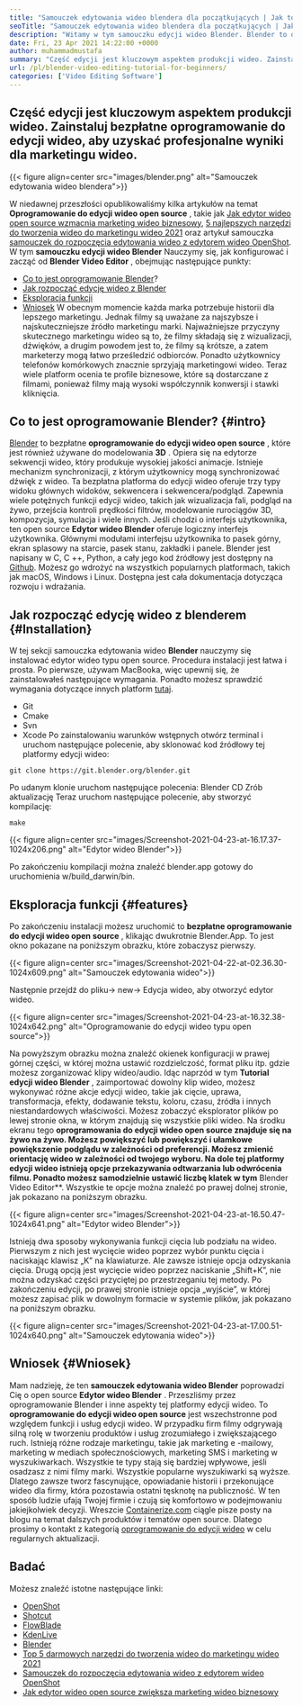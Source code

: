 ```yaml
---
title: "Samouczek edytowania wideo blendera dla początkujących | Jak to działa" 
seoTitle: "Samouczek edytowania wideo blendera dla początkujących | Jak to działa" 
description: "Witamy w tym samouczku edycji wideo Blender. Blender to open source, oferuje efekty, animacje, filtry, podgląd na żywo i obsługę dodawania obrazów." 
date: Fri, 23 Apr 2021 14:22:00 +0000
author: muhammadmustafa
summary: "Część edycji jest kluczowym aspektem produkcji wideo. Zainstaluj bezpłatne oprogramowanie do edycji wideo, aby uzyskać profesjonalne wyniki dla marketingu wideo." 
url: /pl/blender-video-editing-tutorial-for-beginners/
categories: ['Video Editing Software']
---
```


## Część edycji jest kluczowym aspektem produkcji wideo. Zainstaluj bezpłatne oprogramowanie do edycji wideo, aby uzyskać profesjonalne wyniki dla marketingu wideo.

{{< figure align=center src="images/blender.png" alt="Samouczek edytowania wideo blendera">}}

W niedawnej przeszłości opublikowaliśmy kilka artykułów na temat  **Oprogramowanie do edycji wideo open source** , takie jak [Jak edytor wideo open source wzmacnia marketing wideo biznesowy][1], [5 najlepszych narzędzi do tworzenia wideo do marketingu wideo 2021][ 2] oraz artykuł samouczka [samouczek do rozpoczęcia edytowania wideo z edytorem wideo OpenShot][3]. W tym  **samouczku edycji wideo Blender**  Nauczymy się, jak konfigurować i zacząć od **Blender Video Editor**  , obejmując następujące punkty:
  * [Co to jest oprogramowanie Blender][4]?
  * [Jak rozpocząć edycję wideo z Blender][5]
  * [Eksploracja funkcji][6]
  * [Wniosek][7]
W obecnym momencie każda marka potrzebuje historii dla lepszego marketingu. Jednak filmy są uważane za najszybsze i najskuteczniejsze źródło marketingu marki. Najważniejsze przyczyny skutecznego marketingu wideo są to, że filmy składają się z wizualizacji, dźwięków, a drugim powodem jest to, że filmy są krótsze, a zatem marketerzy mogą łatwo prześledzić odbiorców. Ponadto użytkownicy telefonów komórkowych znacznie sprzyjają marketingowi wideo. Teraz wiele platform ocenia te profile biznesowe, które są dostarczane z filmami, ponieważ filmy mają wysoki współczynnik konwersji i stawki kliknięcia.

## Co to jest oprogramowanie Blender? {#intro}

[Blender][8] to bezpłatne  **oprogramowanie do edycji wideo open source** , które jest również używane do modelowania **3D**  . Opiera się na edytorze sekwencji wideo, który produkuje wysokiej jakości animacje. Istnieje mechanizm synchronizacji, z którym użytkownicy mogą synchronizować dźwięk z wideo. Ta bezpłatna platforma do edycji wideo oferuje trzy typy widoku głównych widoków, sekwencera i sekwencera/podgląd. Zapewnia wiele potężnych funkcji edycji wideo, takich jak wizualizacja fali, podgląd na żywo, przejścia kontroli prędkości filtrów, modelowanie rurociągów 3D, kompozycja, symulacja i wiele innych.
Jeśli chodzi o interfejs użytkownika, ten open source  **Edytor wideo Blender**  oferuje logiczny interfejs użytkownika. Głównymi modułami interfejsu użytkownika to pasek górny, ekran splasowy na starcie, pasek stanu, zakładki i panele. Blender jest napisany w C, C ++, Python, a cały jego kod źródłowy jest dostępny na [Github][9]. Możesz go wdrożyć na wszystkich popularnych platformach, takich jak macOS, Windows i Linux. Dostępna jest cała dokumentacja dotycząca rozwoju i wdrażania.

## Jak rozpocząć edycję wideo z blenderem {#Installation}

W tej sekcji samouczka edytowania wideo  **Blender**  nauczymy się instalować edytor wideo typu open source. Procedura instalacji jest łatwa i prosta. Po pierwsze, używam MacBooka, więc upewnij się, że zainstalowałeś następujące wymagania. Ponadto możesz sprawdzić wymagania dotyczące innych platform [tutaj][10].
  * Git
  * Cmake
  * Svn
  * Xcode
Po zainstalowaniu warunków wstępnych otwórz terminal i uruchom następujące polecenie, aby sklonować kod źródłowy tej platformy edycji wideo:
```
git clone https://git.blender.org/blender.git
```
Po udanym klonie uruchom następujące polecenia:
Blender CD
Zrób aktualizację
Teraz uruchom następujące polecenie, aby stworzyć kompilację:
```
make
```

{{< figure align=center src="images/Screenshot-2021-04-23-at-16.17.37-1024x206.png" alt="Edytor wideo Blender">}}

Po zakończeniu kompilacji można znaleźć blender.app gotowy do uruchomienia w/build_darwin/bin.

## Eksploracja funkcji {#features}

Po zakończeniu instalacji możesz uruchomić to  **bezpłatne oprogramowanie do edycji wideo open source**  , klikając dwukrotnie Blender.App. To jest okno pokazane na poniższym obrazku, które zobaczysz pierwszy.

{{< figure align=center src="images/Screenshot-2021-04-22-at-02.36.30-1024x609.png" alt="Samouczek edytowania wideo">}}

Następnie przejdź do pliku-> new-> Edycja wideo, aby otworzyć edytor wideo.

{{< figure align=center src="images/Screenshot-2021-04-23-at-16.32.38-1024x642.png" alt="Oprogramowanie do edycji wideo typu open source">}}

Na powyższym obrazku można znaleźć okienek konfiguracji w prawej górnej części, w której można ustawić rozdzielczość, format pliku itp. gdzie możesz zorganizować klipy wideo/audio.
Idąc naprzód w tym  **Tutorial edycji wideo Blender** , zaimportować dowolny klip wideo, możesz wykonywać różne akcje edycji wideo, takie jak cięcie, uprawa, transformacja, efekty, dodawanie tekstu, koloru, czasu, źródła i innych niestandardowych właściwości. Możesz zobaczyć eksplorator plików po lewej stronie okna, w którym znajdują się wszystkie pliki wideo. Na środku ekranu tego **oprogramowania do edycji wideo open source znajduje się na żywo na żywo. Możesz powiększyć lub powiększyć i ułamkowe powiększenie podglądu w zależności od preferencji. Możesz zmienić orientację wideo w zależności od twojego wyboru. Na dole tej platformy edycji wideo istnieją opcje przekazywania odtwarzania lub odwrócenia filmu. Ponadto możesz samodzielnie ustawić liczbę klatek w tym**  Blender Video Editor**. Wszystkie te opcje można znaleźć po prawej dolnej stronie, jak pokazano na poniższym obrazku.

{{< figure align=center src="images/Screenshot-2021-04-23-at-16.50.47-1024x641.png" alt="Edytor wideo Blender">}}

Istnieją dwa sposoby wykonywania funkcji cięcia lub podziału na wideo. Pierwszym z nich jest wycięcie wideo poprzez wybór punktu cięcia i naciskając klawisz „K” na klawiaturze. Ale zawsze istnieje opcja odzyskania cięcia. Drugą opcją jest wycięcie wideo poprzez naciskanie „Shift+K”, nie można odzyskać części przyciętej po przestrzeganiu tej metody. Po zakończeniu edycji, po prawej stronie istnieje opcja „wyjście”, w której możesz zapisać plik w dowolnym formacie w systemie plików, jak pokazano na poniższym obrazku.

{{< figure align=center src="images/Screenshot-2021-04-23-at-17.00.51-1024x640.png" alt="Samouczek edytowania wideo">}}


## Wniosek {#Wniosek}

Mam nadzieję, że ten  **samouczek edytowania wideo Blender** poprowadzi Cię o open source  **Edytor wideo Blender**  . Przeszliśmy przez oprogramowanie Blender i inne aspekty tej platformy edycji wideo. To **oprogramowanie do edycji wideo open source**  jest wszechstronne pod względem funkcji i usług edycji wideo. W przypadku firm filmy odgrywają silną rolę w tworzeniu produktów i usług zrozumiałego i zwiększającego ruch. Istnieją różne rodzaje marketingu, takie jak marketing e -mailowy, marketing w mediach społecznościowych, marketing SMS i marketing w wyszukiwarkach. Wszystkie te typy stają się bardziej wpływowe, jeśli osadzasz z nimi filmy marki. Wszystkie popularne wyszukiwarki są wyższe. Dlatego zawsze tworz fascynujące, opowiadanie historii i przekonujące wideo dla firmy, która pozostawia ostatni tęsknotę na publiczność. W ten sposób ludzie ufają Twojej firmie i czują się komfortowo w podejmowaniu jakiejkolwiek decyzji.
Wreszcie [Containerize.com][11] ciągle pisze posty na blogu na temat dalszych produktów i tematów open source. Dlatego prosimy o kontakt z kategorią [oprogramowanie do edycji wideo][12] w celu regularnych aktualizacji.

## Badać
Możesz znaleźć istotne następujące linki:
  * [OpenShot][13]
  * [Shotcut][14]
  * [FlowBlade][15]
  * [KdenLive][16]
  * [Blender][8]
  * [Top 5 darmowych narzędzi do tworzenia wideo do marketingu wideo 2021][2]
  * [Samouczek do rozpoczęcia edytowania wideo z edytorem wideo OpenShot][3]
  * [Jak edytor wideo open source zwiększa marketing wideo biznesowy][1]



 [1]: https://blog.containerize.com/video-editing-software/how-video-editing-software-improves-business-video-marketing/
 [2]: https://blog.containerize.com/video-editing-software/top-5-open-source-video-editor-software-for-video-marketing/
 [3]: https://blog.containerize.com/video-editing-software/openshot-video-editor-tutorial-for-beginners-open-source/
 [4]: #intro
 [5]: #Installation
 [6]: #features
 [7]: #Conclusion
 [8]: https://products.containerize.com/video-editing-software/blender
 [9]: https://github.com/blender/blender
 [10]: https://wiki.blender.org/wiki/Building_Blender
 [11]: https://www.containerize.com/
 [12]: https://products.containerize.com/video-editing-software
 [13]: https://products.containerize.com/video-editing-software/openshot
 [14]: https://products.containerize.com/video-editing-software/shotcut
 [15]: https://products.containerize.com/video-editing-software/flowblade
 [16]: https://products.containerize.com/video-editing-software/kdenlive
